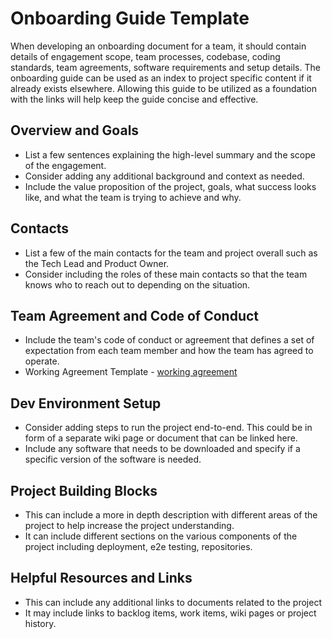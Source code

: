# Onboarding Guide Template

When developing an onboarding document for a team, it should contain details of engagement scope, team processes, codebase, coding standards, team agreements, software requirements and setup details. The onboarding guide can be used as an index to project specific content if it already exists elsewhere. Allowing this guide to be utilized as a foundation with the links will help keep the guide concise and effective.

## Overview and Goals

* List a few sentences explaining the high-level summary and the scope of the engagement.
* Consider adding any additional background and context as needed.
* Include the value proposition of the project, goals, what success looks like, and what the team is trying to achieve and why.

## Contacts

* List a few of the main contacts for the team and project overall such as the Tech Lead and Product Owner.
* Consider including the roles of these main contacts so that the team knows who to reach out to depending on the situation.

## Team Agreement and Code of Conduct

* Include the team's code of conduct or agreement that defines a set of expectation from each team member and how the team has agreed to operate.
* Working Agreement Template - [working agreement](../../agile-development/team-agreements/working-agreements/readme.md)

## Dev Environment Setup

* Consider adding steps to run the project end-to-end. This could be in form of a separate wiki page or document that can be linked here.
* Include any software that needs to be downloaded and specify if a specific version of the software is needed.

## Project Building Blocks

* This can include a more in depth description with different areas of the project to help increase the project understanding.
* It can include different sections on the various components of the project including deployment, e2e testing, repositories.

## Helpful Resources and Links

* This can include any additional links to documents related to the project
* It may include links to backlog items, work items, wiki pages or project history.
